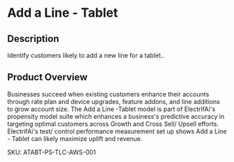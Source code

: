 # Add a Line - Tablet

## Description
 Identify customers likely to add a new line for a tablet.. 

## Product Overview
 Businesses succeed when existing customers enhance their accounts through rate plan and device upgrades, feature addons, and line additions to grow account size. The Add a Line -Tablet model is part of ElectrifAi's propensity model suite which enhances a business's predictive accuracy in targeting optimal customers across Growth and Cross Sell/ Upsell efforts. ElectrifAi's test/ control performance measurement set up shows Add a Line - Tablet can likely maximize uplift and revenue. 
 
SKU: ATABT-PS-TLC-AWS-001

